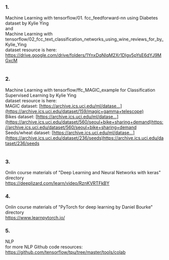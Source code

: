 ### 1. <br>
Machine Learning with tensorflow/01. fcc_feedforward-nn using Diabetes dataset by Kylie Ying <br>
and <br>
Machine Learning with tensorflow/02_fcc_text_classification_networks_using_wine_reviews_for_by_Kylie_Ying <br>
dataset resource is here: https://drive.google.com/drive/folders/1YnxDqNIqM2Xr1Dlgv5pYsE6dYJ9MGxcM 
<br> <br>

### 2. <br>
Machine Learning with tensorflow/ffc_MAGIC_example for Classification Supervised Learning by Kylie Ying <br>
dataset resource is here: <br>
MAGIC dataset: [https://archive.ics.uci.edu/ml/datase...](https://archive.ics.uci.edu/dataset/159/magic+gamma+telescope) <br>
Bikes dataset: [https://archive.ics.uci.edu/ml/datase...](https://archive.ics.uci.edu/dataset/560/seoul+bike+sharing+demand)https://archive.ics.uci.edu/dataset/560/seoul+bike+sharing+demand <br>
Seeds/wheat dataset: [https://archive.ics.uci.edu/ml/datase...](https://archive.ics.uci.edu/dataset/236/seeds)https://archive.ics.uci.edu/dataset/236/seeds
<br> <br>

### 3. <br>
Onlin course materials of "Deep Learning and Neural Networks with keras" directory <br>
https://deeplizard.com/learn/video/RznKVRTFkBY 

### 4. <br>
Onlin course materials of "PyTorch for deep learning by Daniel Bourke" directory <br>
https://www.learnpytorch.io/ 

### 5. <br>
NLP <br>
for more NLP Github code resources: https://github.com/tensorflow/tpu/tree/master/tools/colab
